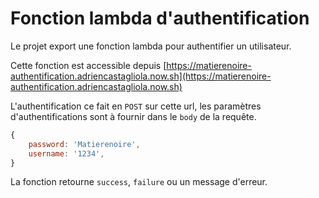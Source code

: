# Fonction lambda d'authentification

Le projet export une fonction lambda pour authentifier un utilisateur.

Cette fonction est accessible depuis [https://matierenoire-authentification.adriencastagliola.now.sh](https://matierenoire-authentification.adriencastagliola.now.sh)

L'authentification ce fait en `POST` sur cette url, les paramètres d'authentifications sont à fournir dans le `body` de la requête.

```javascript
{
    password: 'Matierenoire',
    username: '1234',
}
```

La fonction retourne `success`, `failure` ou un message d'erreur.
